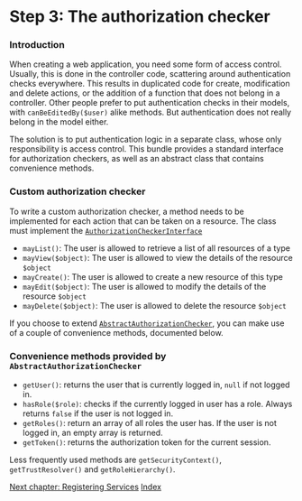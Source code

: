 Step 3: The authorization checker
=================================

### Introduction

When creating a web application, you need some form of access control.
Usually, this is done in the controller code, scattering around authentication checks everywhere.
This results in duplicated code for create, modification and delete actions, or the addition of a function that does not belong in a controller.
Other people prefer to put authentication checks in their models, with `canBeEditedBy($user)` alike methods. But authentication does not really belong in the model either.

The solution is to put authentication logic in a separate class, whose only responsibility is access control.
This bundle provides a standard interface for authorization checkers, as well as an abstract class that contains convenience methods.

### Custom authorization checker

To write a custom authorization checker, a method needs to be implemented for each action that can be taken on a resource.
The class must implement the [`AuthorizationCheckerInterface`](../../Security/AuthorizationCheckerInterface.php)

 * `mayList()`: The user is allowed to retrieve a list of all resources of a type
 * `mayView($object)`: The user is allowed to view the details of the resource `$object`
 * `mayCreate()`: The user is allowed to create a new resource of this type
 * `mayEdit($object)`: The user is allowed to modify the details of the resource `$object`
 * `mayDelete($object)`: The user is allowed to delete the resource `$object`

If you choose to extend [`AbstractAuthorizationChecker`](../../Security/AbstractAuthorizationChecker.php), you can make use of a couple of convenience methods, documented below.

### Convenience methods provided by `AbstractAuthorizationChecker`

* `getUser()`: returns the user that is currently logged in, `null` if not logged in.
* `hasRole($role)`: checks if the currently logged in user has a role. Always returns `false` if the user is not logged in.
* `getRoles()`: return an array of all roles the user has. If the user is not logged in, an empty array is returned.
* `getToken()`: returns the authorization token for the current session.

Less frequently used methods are `getSecurityContext()`, `getTrustResolver()` and `getRoleHierarchy()`.

[Next chapter: Registering Services](4-services.md)
[Index](index.md)
